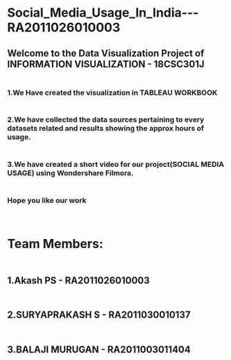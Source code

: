 # Social_Media_Usage_In_India---RA2011026010003

## Welcome to the Data Visualization Project of INFORMATION VISUALIZATION - 18CSC301J
### <br>1.We Have created the visualization in TABLEAU WORKBOOK</br>
### <br>2.We have collected the data sources pertaining to every datasets related and results showing the approx hours of usage.</br>
### <br>3.We have created a short video for our project(SOCIAL MEDIA USAGE) using Wondershare Filmora.</br>


### <br>Hope you like our work</br>

# <br>Team Members:</br>
## <br>1.Akash PS - RA2011026010003</br>
## <br>2.SURYAPRAKASH S - RA2011030010137</br>
## <br>3.BALAJI MURUGAN - RA2011003011404</br>


